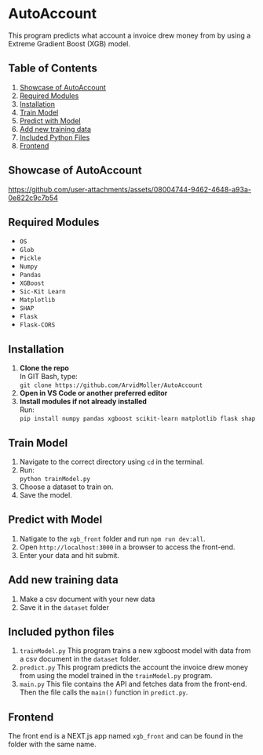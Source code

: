 # AutoAccount
This program predicts what account a invoice drew money from by using a Extreme Gradient Boost (XGB) model. 

## Table of Contents
1. [Showcase of AutoAccount](#showcase-of-autoaccount)
2. [Required Modules](#required-modules)  
3. [Installation](#installation)  
4. [Train Model](#train-model)
5. [Predict with Model](#predict-with-model) 
6. [Add new training data](#add-new-training-data)
7. [Included Python Files](#included-python-files)
8. [Frontend](#frontend)

## Showcase of AutoAccount
https://github.com/user-attachments/assets/08004744-9462-4648-a93a-0e822c9c7b54

## Required Modules
- `OS`
- `Glob`
- `Pickle`
- `Numpy`
- `Pandas`
- `XGBoost`
- `Sic-Kit Learn`
- `Matplotlib`
- `SHAP`
- `Flask`
- `Flask-CORS`


## Installation
1. **Clone the repo**  
   In GIT Bash, type:  
   `git clone https://github.com/ArvidMoller/AutoAccount`
2. **Open in VS Code or another preferred editor**
3. **Install modules if not already installed**  
   Run:  
   `pip install numpy pandas xgboost scikit-learn matplotlib flask shap`

## Train Model
1. Navigate to the correct directory using `cd` in the terminal.
2. Run:  
   `python trainModel.py`
3. Choose a dataset to train on.
4. Save the model.

## Predict with Model
1. Natigate to the `xgb_front` folder and run `npm run dev:all`.
2. Open `http://localhost:3000` in a browser to access the front-end.
3. Enter your data and hit submit.

## Add new training data
1. Make a csv document with your new data
2. Save it in the `dataset` folder

## Included python files
1. `trainModel.py`
   This program trains a new xgboost model with data from a csv document in the `dataset` folder.
2. `predict.py`
   This program predicts the account the invoice drew money from using the model trained in the `trainModel.py` program.
3. `main.py`
   This file contains the API and fetches data from the front-end. Then the file calls the `main()` function in `predict.py`. 

## Frontend
The front end is a NEXT.js app named `xgb_front` and can be found in the folder with the same name.
